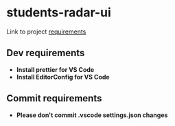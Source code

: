 # students-radar-ui

Link to project [requirements](https://docviewer.yandex.ru/view/0/?*=CCId7kvZ7qguxiaS452ewpHrsvN7InVybCI6InlhLWRpc2stcHVibGljOi8vNXM1d1VZbUhSOUVWM1RMK3pmMVQ3Z2RMS29rdXh5Y3dpUXRndjFOenEwND06L9Cb0LDQsdC%2B0YDQsNGC0L7RgNC90YvQtS82IC0gQ9GC0YPQtNC10L3RgtGLICgzKS82IC0gIEPRgtGD0LTQtdC90YLRiyAoMykgLmRvYyIsInRpdGxlIjoiNiAtICBD0YLRg9C00LXQvdGC0YsgKDMpIC5kb2MiLCJ1aWQiOiIwIiwieXUiOiI4NTY4Mjc3MzkxNTM2MTM3Nzc4Iiwibm9pZnJhbWUiOmZhbHNlLCJ0cyI6MTUzOTM3NDMxNTM1Mn0%3D&page=1)

## Dev requirements
* **Install prettier for VS Code**
* **Install EditorConfig for VS Code**

## Commit requirements
* **Please don't commit .vscode settings.json changes**
